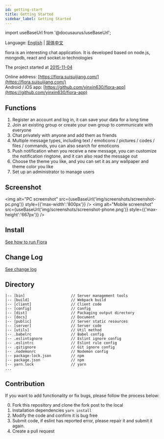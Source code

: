 ```yaml
---
id: getting-start
title: Getting Started
sidebar_label: Getting Started
---
```


import useBaseUrl from '@docusaurus/useBaseUrl';

Language: [English](./Getting-Start.md) | [简体中文](./Getting-Start.ZH.md)

fiora is an interesting chat application. It is developed based on node.js, mongodb, react and socket.io technologies

The project started at [2015-11-04](https://github.com/yinxin630/chatroom-with-sails/commit/0a032372727550b8b4087f24ac299de03b677b9f)

Online address: [https://fiora.suisuijiang.com/](https://fiora.suisuijiang.com/)  
Android / iOS app: [https://github.com/yinxin630/fiora-app](https://github.com/yinxin630/fiora-app)

## Functions

1. Register an account and log in, it can save your data for a long time
2. Join an existing group or create your own group to communicate with everyone
3. Chat privately with anyone and add them as friends
4. Multiple message types, including text / emoticons / pictures / codes / files / commands, you can also search for emoticons
5. Push notification when you receive a new message, you can customize the notification ringtone, and it can also read the message out
6. Choose the theme you like, and you can set it as any wallpaper and theme color you like
7. Set up an administrator to manage users

## Screenshot

<img alt="PC screenshot" src={useBaseUrl('img/screenshots/screenshot-pc.png')} style={{'max-width':'800px'}} />
<img alt="Mobile screenshot" src={useBaseUrl('img/screenshots/screenshot-phone.png')} style={{'max-height':'667px'}} />

## Install

[See how to run Fiora](./INSTALL.md)

## Change Log

[See change log](./CHANGELOG.md)

## Directory

    |-- [bin]                     // Server management tools
    |-- [build]                   // Webpack build
    |-- [client]                  // Client code
    |-- [config]                  // Config
    |-- [dist]                    // Packaging output directory
    |-- [docs]                    // Document
    |-- [public]                  // Server static resources
    |-- [server]                  // Server code
    |-- [utils]                   // Util method
    |-- .babelrc                  // Babel config
    |-- .eslintignore             // Eslint ignore config
    |-- .eslintrc                 // Eslint rule config
    |-- .gitignore                // Git ignore config
    |-- .nodemonrc                // Nodemon config
    |-- package-lock.json         // npm
    |-- package.json              // npm
    |-- yarn.lock                 // yarn
    ...

## Contribution

If you want to add functionality or fix bugs, please follow the process below:

0. Fork this repository and clone the fork post to the local
1. Installation dependencies `yarn install`
2. Modify the code and confirm it is bug free
3. Submit code, if eslint has reported error, please repair it and submit it again.
4. Create a pull request
